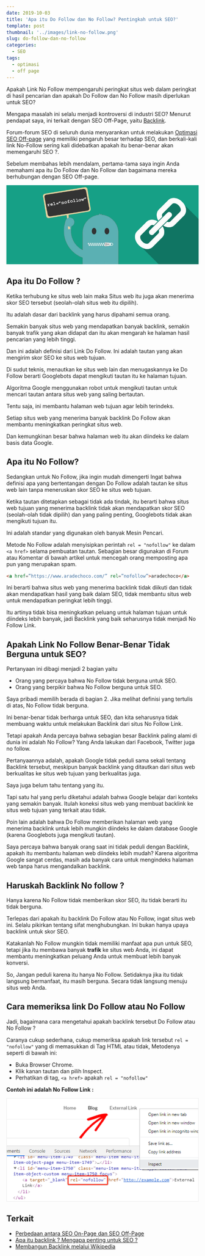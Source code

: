 ```yaml
---
date: 2019-10-03
title: 'Apa itu Do Follow dan No Follow? Pentingkah untuk SEO?'
template: post
thumbnail: '../images/link-no-follow.png'
slug: do-follow-dan-no-follow
categories:
  - SEO
tags:
  - optimasi
  - off page
---
```


Apakah Link No Follow mempengaruhi peringkat situs web dalam peringkat di hasil pencarian dan apakah Do Follow dan No Follow masih diperlukan untuk SEO?

Mengapa masalah ini selalu menjadi kontroversi di industri SEO? Menurut pendapat saya, ini terkait dengan SEO Off-Page, yaitu [Backlink](https://www.aradechoco.com/apa-itu-backlink/). 

Forum-forum SEO di seluruh dunia menyarankan untuk melakukan [Optimasi SEO Off-page](https://www.aradechoco.com/seo-dasar-untuk-pemula/) yang memiliki pengaruh besar terhadap SEO, dan berkali-kali link No-Follow sering kali didebatkan apakah itu benar-benar akan memengaruhi SEO ?.

Sebelum membahas lebih mendalam, pertama-tama saya ingin Anda memahami apa itu Do Follow dan No Follow dan bagaimana mereka berhubungan dengan SEO Off-page.

![](../thumbnails/nofollow-link.png)

## Apa itu Do Follow ?

Ketika terhubung ke situs web lain maka Situs web itu juga akan menerima skor SEO tersebut (seolah-olah situs web itu dipilih). 

Itu adalah dasar dari backlink  yang harus dipahami semua orang.  

Semakin banyak situs web yang mendapatkan banyak backlink, semakin banyak trafik yang akan didapat dan itu akan mengarah ke halaman hasil pencarian yang lebih tinggi. 

Dan ini adalah definisi dari Link Do Follow. Ini adalah tautan yang akan mengirim skor SEO ke situs web tujuan.

Di sudut teknis, menautkan ke situs web lain dan menugaskannya ke Do Follow berarti Googlebots dapat mengikuti tautan itu ke halaman tujuan.

Algoritma Google menggunakan robot untuk mengikuti tautan untuk mencari tautan antara situs web yang saling bertautan. 

Tentu saja, ini membantu halaman web tujuan agar lebih terindeks.

Setiap situs web yang menerima banyak backlink Do Follow akan membantu meningkatkan peringkat situs web. 

Dan kemungkinan besar bahwa halaman web itu akan diindeks ke dalam basis data Google.

## Apa itu No Follow?

Sedangkan untuk No Follow, jika ingin mudah dimengerti Ingat bahwa definisi apa yang bertentangan dengan Do Follow adalah tautan ke situs web lain tanpa meneruskan skor SEO ke situs web tujuan.

Ketika tautan ditetapkan sebagai tidak ada tindak, itu berarti bahwa situs web tujuan yang menerima backlink tidak akan mendapatkan skor SEO (seolah-olah tidak dipilih) dan yang paling penting, Googlebots tidak akan mengikuti tujuan itu.

Ini adalah standar yang digunakan oleh banyak Mesin Pencari.

Metode No Follow adalah menyisipkan perintah `rel = "nofollow"`  ke dalam `<a href>` selama pembuatan tautan. Sebagian besar digunakan di Forum atau Komentar di bawah artikel untuk mencegah orang memposting apa pun yang merupakan spam.

```html
<a href=”https://www.aradechoco.com/” rel=”nofollow”>aradechoco</a>
```
Ini berarti bahwa situs web yang menerima backlink tidak diikuti dan tidak akan mendapatkan hasil yang baik dalam SEO, tidak membantu situs web untuk mendapatkan peringkat lebih tinggi. 

Itu artinya tidak bisa meningkatkan peluang untuk halaman tujuan untuk diindeks lebih banyak, jadi Backlink yang baik seharusnya tidak menjadi No Follow Link.

## Apakah Link No Follow Benar-Benar Tidak Berguna untuk SEO?

Pertanyaan ini dibagi menjadi 2 bagian yaitu

- Orang yang percaya bahwa No Follow tidak berguna untuk SEO.
- Orang yang berpikir bahwa No Follow berguna untuk SEO.

Saya pribadi memilih berada di bagian 2. Jika melihat definisi yang tertulis di atas, No Follow tidak berguna.

Ini benar-benar tidak berharga untuk SEO, dan kita seharusnya tidak membuang waktu untuk melakukan Backlink dari situs No Follow Link.

Tetapi apakah Anda percaya bahwa sebagian besar Backlink paling alami di dunia ini adalah No Follow? Yang Anda lakukan dari Facebook, Twitter juga no follow.

Pertanyaannya adalah, apakah Google tidak peduli sama sekali tentang Backlink tersebut, meskipun banyak backlink yang ditautkan dari situs web berkualitas ke situs web tujuan yang  berkualitas juga.

Saya juga belum tahu tentang yang itu.

Tapi satu hal yang perlu diketahui adalah bahwa Google belajar dari konteks yang semakin banyak. Itulah koneksi situs web yang membuat backlink ke situs web tujuan yang terkait atau tidak. 

Poin lain adalah bahwa Do Follow memberikan halaman web yang menerima backlink untuk lebih mungkin diindeks ke dalam database Google (karena Googlebots juga mengikuti tautan). 

Saya percaya bahwa banyak orang saat ini tidak peduli dengan Backlink, apakah itu membantu halaman web diindeks lebih mudah? Karena algoritma Google sangat cerdas, masih ada banyak cara untuk mengindeks halaman web tanpa harus mengandalkan backlink.

## Haruskah Backlink No follow ?

Hanya karena No Follow tidak memberikan skor SEO, itu tidak berarti itu tidak berguna.

Terlepas dari apakah itu backlink Do Follow atau No Follow, ingat situs web ini. Selalu pikirkan tentang sifat menghubungkan. Ini bukan hanya upaya backlink untuk skor SEO.

Katakanlah No Follow mungkin tidak memiliki manfaat apa pun untuk SEO, tetapi jika itu membawa banyak **trafik** ke situs web Anda, ini dapat membantu meningkatkan peluang Anda untuk membuat lebih banyak konversi.

So, Jangan peduli karena itu hanya No Follow. Setidaknya jika itu tidak langsung bermanfaat, itu masih berguna. Secara tidak langsung menuju situs web Anda.

## Cara memeriksa link Do Follow atau No Follow

Jadi, bagaimana cara mengetahui apakah backlink tersebut Do Follow atau No Follow ? 

Caranya cukup sederhana, cukup memeriksa apakah link tersebut `rel = "nofollow"` yang di memasukkan di Tag HTML atau tidak, Metodenya seperti di bawah ini:

- Buka Browser Chrome.
- Klik kanan tautan dan pilih Inspect.
- Perhatikan di tag, `<a href>` apakah `rel = "nofollow"`

**Contoh ini adalah No Follow Link :**

![](../images/find-nofollow-links.png)


## Terkait

- [Perbedaan antara SEO On-Page dan SEO Off-Page](https://www.aradechoco.com/seo-on-page-dan-seo-off-page/)
- [Apa itu backlink ? Mengapa penting untuk SEO ?](https://www.aradechoco.com/apa-itu-backlink/)
- [Membangun Backlink melalui Wikipedia](https://www.aradechoco.com/backlink-melalui-wikipedia/)
